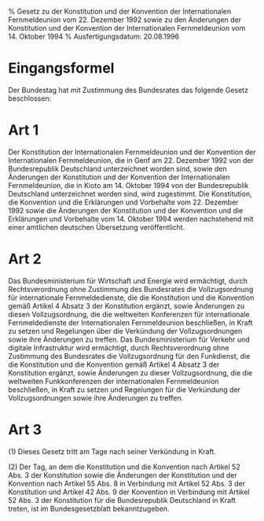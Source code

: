 % Gesetz zu der Konstitution und der Konvention der Internationalen Fernmeldeunion vom 22. Dezember 1992 sowie zu den Änderungen der Konstitution und der Konvention der Internationalen Fernmeldeunion vom 14. Oktober 1994
% Ausfertigungsdatum: 20.08.1996
 
# Eingangsformel

Der Bundestag hat mit Zustimmung des Bundesrates das folgende Gesetz beschlossen:

# Art 1

Der Konstitution der Internationalen Fernmeldeunion und der Konvention der Internationalen Fernmeldeunion, die in Genf am 22. Dezember 1992 von der Bundesrepublik Deutschland unterzeichnet worden sind, sowie den Änderungen der Konstitution und der Konvention der Internationalen Fernmeldeunion, die in Kioto am 14. Oktober 1994 von der Bundesrepublik Deutschland unterzeichnet worden sind, wird zugestimmt. Die Konstitution, die Konvention und die Erklärungen und Vorbehalte vom 22. Dezember 1992 sowie die Änderungen der Konstitution und der Konvention und die Erklärungen und Vorbehalte vom 14. Oktober 1994 werden nachstehend mit einer amtlichen deutschen Übersetzung veröffentlicht.

# Art 2

Das Bundesministerium für Wirtschaft und Energie wird ermächtigt, durch Rechtsverordnung ohne Zustimmung des Bundesrates die Vollzugsordnung für internationale Fernmeldedienste, die die Konstitution und die Konvention gemäß Artikel 4 Absatz 3 der Konstitution ergänzt, sowie Änderungen zu diesen Vollzugsordnung, die die weltweiten Konferenzen für internationale Fernmeldedienste der Internationalen Fernmeldeunion beschließen, in Kraft zu setzen und Regelungen über die Verkündung der Vollzugsordnungen sowie ihre Änderungen zu treffen. Das Bundesministerium für Verkehr und digitale Infrastruktur wird ermächtigt, durch Rechtsverordnung ohne Zustimmung des Bundesrates die Vollzugsordnung für den Funkdienst, die die Konstitution und die Konvention gemäß Artikel 4 Absatz 3 der Konstitution ergänzt, sowie Änderungen zu dieser Vollzugsordnung, die die weltweiten Funkkonferenzen der internationalen Fernmeldeunion beschließen, in Kraft zu setzen und Regelungen für die Verkündung der Vollzugsordnungen sowie ihre Änderungen zu treffen.

# Art 3

(1) Dieses Gesetz tritt am Tage nach seiner Verkündung in Kraft.

(2) Der Tag, an dem die Konstitution und die Konvention nach Artikel 52 Abs. 3 der Konstitution sowie die Änderungen der Konstitution und der Konvention nach Artikel 55 Abs. 8 in Verbindung mit Artikel 52 Abs. 3 der Konstitution und Artikel 42 Abs. 9 der Konvention in Verbindung mit Artikel 52 Abs. 3 der Konstitution für die Bundesrepublik Deutschland in Kraft treten, ist im Bundesgesetzblatt bekanntzugeben.
